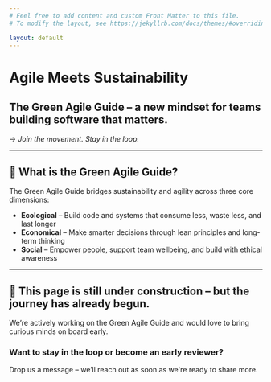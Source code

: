 ```yaml
---
# Feel free to add content and custom Front Matter to this file.
# To modify the layout, see https://jekyllrb.com/docs/themes/#overriding-theme-defaults

layout: default
---
```


# Agile Meets Sustainability

## The Green Agile Guide – a new mindset for teams building software that matters.
→ *Join the movement. Stay in the loop.*

---

## 🌿 What is the Green Agile Guide?

The Green Agile Guide bridges sustainability and agility across three core dimensions:

- **Ecological** – Build code and systems that consume less, waste less, and last longer  
- **Economical** – Make smarter decisions through lean principles and long-term thinking  
- **Social** – Empower people, support team wellbeing, and build with ethical awareness

---

## 🚧 This page is still under construction – but the journey has already begun.

We’re actively working on the Green Agile Guide and would love to bring curious minds on board early.

### Want to stay in the loop or become an early reviewer?
Drop us a message – we’ll reach out as soon as we're ready to share more.


<!-- Contact Icons (injected from footer.html) -->